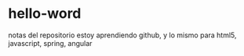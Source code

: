 # hello-word
notas del repositorio
estoy aprendiendo github, y lo mismo  para html5, javascript, spring, angular
